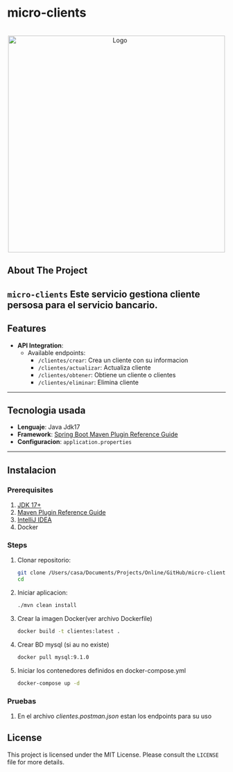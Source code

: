 # micro-clients

<!-- LOGO DEL PROYECTO -->
<br />
<div align="center">
  <a href="#">
    <img src="https://www.qindel.com/wp-content/uploads/2023/04/spring-boot.jpeg" alt="Logo" width="500">
  </a>
</div>

## About The Project

`micro-clients` Este servicio gestiona cliente persosa para el servicio bancario.
---

## Features

- **API Integration**:
    - Available endpoints:
        - `/clientes/crear`: Crea un cliente con su informacion
        - `/clientes/actualizar`: Actualiza cliente
        - `/clientes/obtener`: Obtiene un cliente o clientes
        - `/clientes/eliminar`: Elimina cliente

---

## Tecnologia usada

- **Lenguaje**: Java Jdk17
- **Framework**: [Spring Boot Maven Plugin Reference Guide](https://docs.spring.io/spring-boot/3.3.5/maven-plugin)
- **Configuracion**: `application.properties`

---

## Instalacion

### Prerequisites

1. [JDK 17+](https://adoptium.net/)
2. [Maven Plugin Reference Guide](https://docs.spring.io/spring-boot/3.3.5/maven-plugin)
3. [IntelliJ IDEA](https://www.jetbrains.com/idea/)
4. Docker

### Steps

1. Clonar repositorio:
   ```bash
   git clone /Users/casa/Documents/Projects/Online/GitHub/micro-clients.git
   cd 
2. Iniciar aplicacion:
   ```bash
   ./mvn clean install
3. Crear la imagen Docker(ver archivo Dockerfile)
    ```bash 
    docker build -t clientes:latest .
4. Crear BD mysql (si au no existe)
    ```bash
    docker pull mysql:9.1.0
5. Iniciar los contenedores definidos en docker-compose.yml
    ```bash
    docker-compose up -d

### Pruebas

1. En el archivo *clientes.postman.json* estan los endpoints para su uso

## License

This project is licensed under the MIT License. Please consult the `LICENSE` file for more details.
